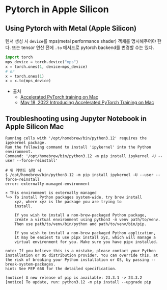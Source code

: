 # Pytorch in Apple Silicon

##  Using Pytorch with Metal (Apple Silicon)

텐서 생성 시 `device`를 mps(metal performance shader) 객체를 명시해주어야 한다.
또는 tensor 연산 전에 `.to` 메서드로 pytorch backend를 변경할 수는 있다.

```python
import torch
mps_device = torch.device("mps")
x = torch.ones(1, device=mps_device)
# or 
x = torch.ones(1)
x = x.to(mps_device)
```
* 출처
  * [Accelerated PyTorch training on Mac](https://developer.apple.com/metal/pytorch/)
  * [May 18, 2022 Introducing Accelerated PyTorch Training on Mac](https://pytorch.org/blog/introducing-accelerated-pytorch-training-on-mac/)

##  Troubleshooting using Jupyter Notebook in Apple Silicon Mac
```
Running cells with '/opt/homebrew/bin/python3.12' requires the ipykernel package.
Run the following command to install 'ipykernel' into the Python environment. 
Command: '/opt/homebrew/bin/python3.12 -m pip install ipykernel -U --user --force-reinstall'
```

```
# 위 커맨드 실행 시
$ /opt/homebrew/bin/python3.12 -m pip install ipykernel -U --user --force-reinstall
error: externally-managed-environment

× This environment is externally managed
╰─> To install Python packages system-wide, try brew install
    xyz, where xyz is the package you are trying to
    install.
    
    If you wish to install a non-brew-packaged Python package,
    create a virtual environment using python3 -m venv path/to/venv.
    Then use path/to/venv/bin/python and path/to/venv/bin/pip.
    
    If you wish to install a non-brew packaged Python application,
    it may be easiest to use pipx install xyz, which will manage a
    virtual environment for you. Make sure you have pipx installed.

note: If you believe this is a mistake, please contact your Python installation or OS distribution provider. You can override this, at the risk of breaking your Python installation or OS, by passing --break-system-packages.
hint: See PEP 668 for the detailed specification.

[notice] A new release of pip is available: 23.3.1 -> 23.3.2
[notice] To update, run: python3.12 -m pip install --upgrade pip
```